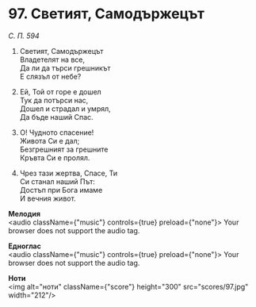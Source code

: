 # 97. Светият, Самодържецът  

*С. П. 594*  

1. Светият, Самодържецът  
Владетелят на все,  
Да ли да търси грешникът  
Е слязъл от небе?  

2. Ей, Той от горе е дошел  
Тук да потърси нас,  
Дошел и страдал и умрял,  
Да бъде наший Спас.  

3. О! Чудното спасение!  
Живота Си е дал;  
Безгрешният за грешните  
Кръвта Си е пролял.  

4. Чрез тази жертва, Спасе, Ти  
Си станал наший Път:  
Достъп при Бога имаме  
И вечния живот.  

__Мелодия__  
<audio className={"music"} controls={true} preload={"none"}><source src="mp3/97.mp3" type="audio/mpeg"/>
Your browser does not support the audio tag.
</audio>  

__Едноглас__  
<audio className={"music"} controls={true} preload={"none"}><source src="transp/97.mp3" type="audio/mpeg"/>
Your browser does not support the audio tag.
</audio>  

__Ноти__  
<img alt="ноти" className={"score"} height="300" src="scores/97.jpg" width="212"/>

